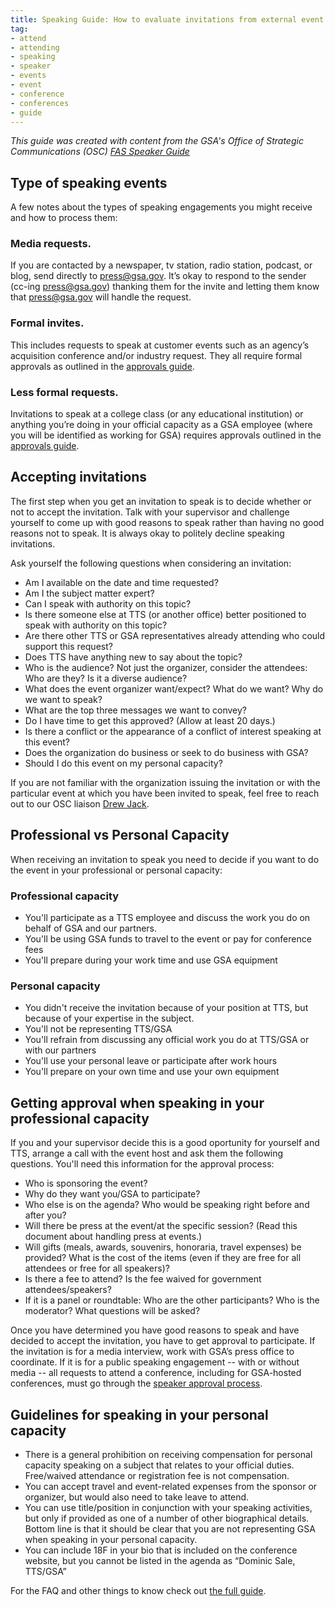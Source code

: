 ```yaml
---
title: Speaking Guide: How to evaluate invitations from external event organizers
tag:
- attend
- attending
- speaking
- speaker
- events
- event
- conference
- conferences
- guide
---
```


*This guide was created with content from the GSA's Office of Strategic Communications (OSC) [FAS Speaker Guide](https://docs.google.com/document/d/1axPskD_BkYxBDZPGPM7uAGpAQopRWtDGwYdI4Wp6woM/edit?usp=sharing)*

## Type of speaking events

A few notes about the types of speaking engagements you might receive and how to process them:

### Media requests.
If you are contacted by a newspaper, tv station, radio station, podcast, or blog, send directly to press@gsa.gov. It’s okay to respond to the sender (cc-ing press@gsa.gov) thanking them for the invite and letting them know that press@gsa.gov will handle the request.

### Formal invites.
This includes requests to speak at customer events such as an agency’s acquisition conference and/or industry request. They all require formal approvals as outlined in the [approvals guide](https://handbook.18f.gov/attending-conferences/).

### Less formal requests.
Invitations to speak at a college class (or any educational institution) or anything you’re doing in your official capacity as a GSA employee (where you will be identified as working for GSA) requires approvals outlined in the [approvals guide](https://handbook.18f.gov/attending-conferences/).

## Accepting invitations

The first step when you get an invitation to speak is to decide whether or not to accept the invitation. Talk with your supervisor and challenge yourself to come up with good reasons to speak rather than having no good reasons not to speak. It is always okay to politely decline speaking invitations. 

Ask yourself the following questions when considering an invitation:

- Am I available on the date and time requested?
- Am I the subject matter expert?
- Can I speak with authority on this topic?
- Is there someone else at TTS (or another office) better positioned to speak with authority on this topic?
- Are there other TTS or GSA representatives already attending who could support this request?
- Does TTS have anything new to say about the topic?
- Who is the audience? Not just the organizer,  consider the attendees: Who are they? Is it a diverse audience?
- What does the event organizer want/expect? What do we want? Why do we want to speak?
- What are the top three messages we want to convey?
- Do I have time to get this approved? (Allow at least 20 days.)
- Is there a conflict or the appearance of a conflict of interest speaking at this event?
- Does the organization do business or seek to do business with GSA?
- Should I do this event on my personal capacity?

If you are not familiar with the organization issuing the invitation or with the particular event at which you have been invited to speak, feel free to reach out to our OSC liaison [Drew Jack](mailto:drew.jack@gsa.gov).

## Professional vs Personal Capacity

When receiving an invitation to speak you need to decide if you want to do the event in your professional or personal capacity:

### Professional capacity

- You'll participate as a TTS employee and discuss the work you do on behalf of GSA and our partners.
- You'll be using GSA funds to travel to the event or pay for conference fees
- You'll prepare during your work time and use GSA equipment

### Personal capacity

- You didn't receive the invitation because of your position at TTS, but because of your expertise in the subject.
- You'll not be representing TTS/GSA 
- You'll refrain from discussing any official work you do at TTS/GSA or with our partners
- You'll use your personal leave or participate after work hours
- You'll prepare on your own time and use your own equipment

## Getting approval when speaking in your professional capacity

If you and your supervisor decide this is a good oportunity for yourself and TTS, arrange a call with the event host and ask them the following questions. You'll need this information for the approval process:

- Who is sponsoring the event?
- Why do they want you/GSA to participate?
- Who else is on the agenda? Who would be speaking right before and after you?
- Will there be press at the event/at the specific session? (Read this document about handling press at events.)
- Will gifts (meals, awards, souvenirs, honoraria, travel expenses) be provided? What is the cost of the items (even if they are free for all attendees or free for all speakers)?
- Is there a fee to attend? Is the fee waived for government attendees/speakers?
- If it is a panel or roundtable: Who are the other participants? Who is the moderator? What questions will be asked?

Once you have determined you have good reasons to speak and have decided to accept the invitation, you have to get approval to participate. If the invitation is for a media interview, work with GSA’s press office to coordinate. If it is for a public speaking engagement -- with or without media -- all  requests to attend a conference, including for GSA-hosted conferences, must go through the [speaker approval process](https://handbook.18f.gov/attending-conferences/).

## Guidelines for speaking in your personal capacity

- There is a general prohibition on receiving compensation for personal capacity speaking on a subject that relates to your official duties. Free/waived attendance or registration fee is not compensation.
- You can accept travel and event-related expenses from the sponsor or organizer, but would also need to take leave to attend.
- You can use title/position in conjunction with your speaking activities, but only if provided as one of a number of other biographical details. Bottom line is that it should be clear that you are not representing GSA when speaking in your personal capacity.
- You can include 18F in your bio that is included on the conference website, but you cannot be listed in the agenda as “Dominic Sale, TTS/GSA”

For the FAQ and other things to know check out [the full guide](https://docs.google.com/document/d/1axPskD_BkYxBDZPGPM7uAGpAQopRWtDGwYdI4Wp6woM/edit?usp=sharing).
